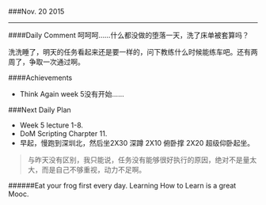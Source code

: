 ###Nov. 20 2015
***
####Daily Comment
呵呵呵……什么都没做的堕落一天，洗了床单被套算吗？

洗洗睡了，明天的任务看起来还是要一样的，问下教练什么时候能练车吧。还有两周了，争取一次通过啊。

####Achievements
+ Think Again week 5没有开始……

###Next Daily Plan
+ Week 5 lecture 1-8.
+ DoM Scripting Charpter 11.
+ 早起，慢跑到深圳北，然后坐2X30 深蹲 2X10 俯卧撑 2X20 超级仰卧起坐。

> 与昨天没有区别，我只能说，任务没有能够很好执行的原因，绝对不是量太大，而是自己不够重视，动力不足啊。

######Eat your frog first every day.	Learning How to Learn is a great Mooc.